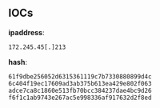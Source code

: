 
## IOCs

__ipaddress__:

```text
172.245.45[.]213
```
__hash__:

```text
61f9dbe256052d6315361119c7b7330880899d4c
6c404f19ec17609ad3ab375b613ea429e802f063
adce7ca8c1860e513fb70bcc384237dae4bc9d26
f6f1c1ab9743e267ac5e998336af917632d2f8ed
```